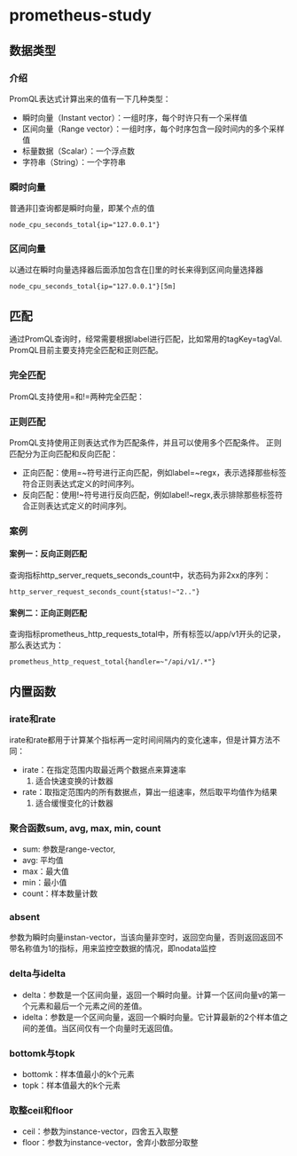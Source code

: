 # prometheus-study
## 数据类型
### 介绍
PromQL表达式计算出来的值有一下几种类型：
+ 瞬时向量（Instant vector）：一组时序，每个时许只有一个采样值
+ 区间向量（Range vector）：一组时序，每个时序包含一段时间内的多个采样值
+ 标量数据（Scalar）：一个浮点数
+ 字符串（String）：一个字符串
  
### 瞬时向量
普通非[]查询都是瞬时向量，即某个点的值
```
node_cpu_seconds_total{ip="127.0.0.1"}
```

### 区间向量
以通过在瞬时向量选择器后面添加包含在[]里的时长来得到区间向量选择器
```
node_cpu_seconds_total{ip="127.0.0.1"}[5m]
```

## 匹配
通过PromQL查询时，经常需要根据label进行匹配，比如常用的tagKey=tagVal. PromQL目前主要支持完全匹配和正则匹配。

### 完全匹配
PromQL支持使用=和!=两种完全匹配：

### 正则匹配
PromQL支持使用正则表达式作为匹配条件，并且可以使用多个匹配条件。
正则匹配分为正向匹配和反向匹配：
+ 正向匹配：使用=~符号进行正向匹配，例如label=~regx，表示选择那些标签符合正则表达式定义的时间序列。
+ 反向匹配：使用!~符号进行反向匹配，例如label!~regx,表示排除那些标签符合正则表达式定义的时间序列。

### 案例
#### 案例一：反向正则匹配
查询指标http_server_requets_seconds_count中，状态码为非2xx的序列：
```
http_server_request_seconds_count{status!~"2.."}
```
#### 案例二：正向正则匹配
查询指标prometheus_http_requests_total中，所有标签以/app/v1开头的记录，那么表达式为：
```
prometheus_http_request_total{handler=~"/api/v1/.*"}
```

## 内置函数
### irate和rate
irate和rate都用于计算某个指标再一定时间间隔内的变化速率，但是计算方法不同：
+ irate：在指定范围内取最近两个数据点来算速率
  1. 适合快速变换的计数器
+ rate：取指定范围内的所有数据点，算出一组速率，然后取平均值作为结果
  1. 适合缓慢变化的计数器

### 聚合函数sum, avg, max, min, count
+ sum: 参数是range-vector,
+ avg: 平均值
+ max：最大值
+ min：最小值
+ count：样本数量计数

### absent
参数为瞬时向量instan-vector，当该向量非空时，返回空向量，否则返回返回不带名称值为1的指标，用来监控空数据的情况，即nodata监控

### delta与idelta
+ delta：参数是一个区间向量，返回一个瞬时向量。计算一个区间向量v的第一个元素和最后一个元素之间的差值。
+ idelta：参数是一个区间向量，返回一个瞬时向量。它计算最新的2个样本值之间的差值。当区间仅有一个向量时无返回值。

### bottomk与topk
+ bottomk：样本值最小的k个元素
+ topk：样本值最大的k个元素

### 取整ceil和floor
+ ceil：参数为instance-vector，四舍五入取整
+ floor：参数为instance-vector，舍弃小数部分取整